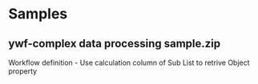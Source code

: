 # Samples

## ywf-complex data processing sample.zip
Workflow definition - Use calculation column of Sub List to retrive Object property
